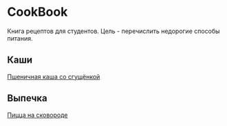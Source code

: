 CookBook
========

Книга рецептов для студентов.
Цель - перечислить недорогие способы питания.


## Каши ##

[Пшеничная каша со сгущёнкой](https://github.com/Romens/CookBook/blob/master/%D0%9A%D0%B0%D1%88%D0%B8/%D0%9F%D1%88%D0%B5%D0%BD%D0%B8%D1%87%D0%BD%D0%B0%D1%8F%20%D0%BA%D0%B0%D1%88%D0%B0%20%D1%81%D0%BE%20%D1%81%D0%B3%D1%83%D1%89%D1%91%D0%BD%D0%BA%D0%BE%D0%B9.md)


## Выпечка ##

[Пицца на сковороде](https://github.com/Romens/CookBook/blob/master/%D0%92%D1%8B%D0%BF%D0%B5%D1%87%D0%BA%D0%B0/%D0%9F%D0%B8%D1%86%D1%86%D0%B0%20%D0%BD%D0%B0%20%D1%81%D0%BA%D0%BE%D0%B2%D0%BE%D1%80%D0%B4%D0%B5.md)
